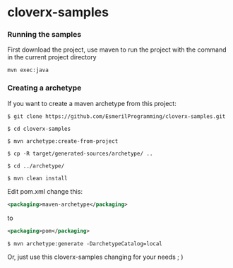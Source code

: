 cloverx-samples
===============

### Running the samples

First download the project, use maven to run the project with the command in the current project directory

```shell
mvn exec:java
```

### Creating a archetype

If you want to create a maven archetype from this project:

```shell
$ git clone https://github.com/EsmerilProgramming/cloverx-samples.git
```

```shell
$ cd cloverx-samples
```

```shell
$ mvn archetype:create-from-project
```

```shell
$ cp -R target/generated-sources/archetype/ ..
```

```shell
$ cd ../archetype/
```

```shell
$ mvn clean install
```

Edit pom.xml change this:

```xml
<packaging>maven-archetype</packaging>
```

to

```xml
<packaging>pom</packaging>
```

```shell
$ mvn archetype:generate -DarchetypeCatalog=local
```


Or, just use this cloverx-samples changing for your needs ; )